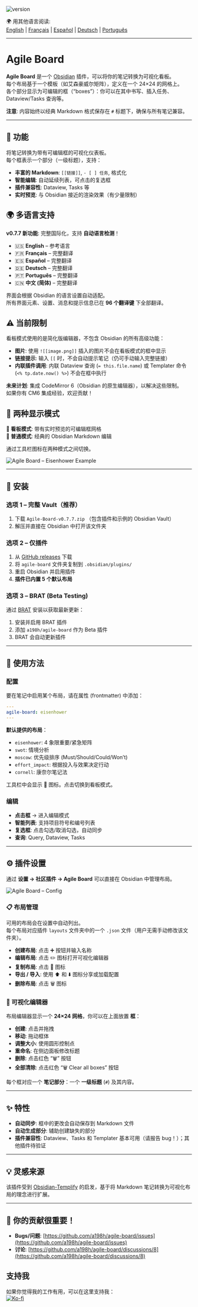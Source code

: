 ![version](https://img.shields.io/badge/version-0.7.8-blue)

🌍 用其他语言阅读:  
[English](README.md) | [Français](README.fr.md) | [Español](README.es.md) | [Deutsch](README.de.md) | [Português](README.pt.md)

---

# Agile Board

**Agile Board** 是一个 [Obsidian](https://obsidian.md) 插件，可以将你的笔记转换为可视化看板。  
每个布局基于一个模板（如艾森豪威尔矩阵），定义在一个 24×24 的网格上。  
各个部分显示为可编辑的框（“boxes”）：你可以在其中书写、插入任务、Dataview/Tasks 查询等。

**注意**: 内容始终以经典 Markdown 格式保存在 `#` 标题下，确保与所有笔记兼容。

---

## 🎯 功能

将笔记转换为带有可编辑框的可视化仪表板。  
每个框表示一个部分（一级标题），支持：

- **丰富的 Markdown**: `[[链接]]`, `- [ ] 任务`, 格式化  
- **智能编辑**: 自动延续列表，可点击的复选框  
- **插件兼容性**: Dataview, Tasks 等  
- **实时预览**: 与 Obsidian 接近的渲染效果（有少量限制）  

## 🌍 多语言支持

**v0.7.7 新功能**: 完整国际化，支持 **自动语言检测**！

- 🇺🇸 **English** – 参考语言  
- 🇫🇷 **Français** – 完整翻译  
- 🇪🇸 **Español** – 完整翻译  
- 🇩🇪 **Deutsch** – 完整翻译  
- 🇵🇹 **Português** – 完整翻译  
- 🇨🇳 **中文 (简体)** – 完整翻译  

界面会根据 Obsidian 的语言设置自动适配。  
所有界面元素、设置、消息和提示信息已在 **96 个翻译键** 下全部翻译。

## ⚠️ 当前限制

看板模式使用的是简化版编辑器，不包含 Obsidian 的所有高级功能：

- **图片**: 使用 `![[image.png]]` 插入的图片不会在看板模式的框中显示  
- **链接提示**: 输入 `[[` 时，不会自动提示笔记（仍可手动输入完整链接）  
- **内联插件调用**: 内联 Dataview 查询 (`= this.file.name`) 或 Templater 命令 (`<% tp.date.now() %>`) 不会在框中执行  

**未来计划**: 集成 CodeMirror 6（Obsidian 的原生编辑器），以解决这些限制。  
如果你有 CM6 集成经验，欢迎贡献！

## 🔄 两种显示模式

**🏢 看板模式**: 带有实时预览的可编辑框网格  
**📄 普通模式**: 经典的 Obsidian Markdown 编辑  

通过工具栏图标在两种模式之间切换。

![Agile Board – Eisenhower Example](./agile-board-eisenhower.gif)

---

## 🚀 安装

### 选项 1 – 完整 Vault（推荐）

1. 下载 `Agile-Board-v0.7.7.zip` （包含插件和示例的 Obsidian Vault）  
2. 解压并直接在 Obsidian 中打开该文件夹  

### 选项 2 – 仅插件

1. 从 [GitHub releases](https://github.com/a198h/agile-board/releases) 下载  
2. 将 `agile-board` 文件夹复制到 `.obsidian/plugins/`  
3. 重启 Obsidian 并启用插件  
4. **插件已内置 5 个默认布局**  

### 选项 3 – BRAT (Beta Testing)

通过 [BRAT](https://github.com/TfTHacker/obsidian42-brat) 安装以获取最新更新：

1. 安装并启用 BRAT 插件  
2. 添加 `a198h/agile-board` 作为 Beta 插件  
3. BRAT 会自动更新插件  

---

## 📝 使用方法

### 配置

要在笔记中启用某个布局，请在属性 (frontmatter) 中添加：

```yaml
---
agile-board: eisenhower
---
```

**默认提供的布局**：

- `eisenhower`: 4 象限重要/紧急矩阵  
- `swot`: 情境分析  
- `moscow`: 优先级排序 (Must/Should/Could/Won’t)  
- `effort_impact`: 根据投入与效果决定行动  
- `cornell`: 康奈尔笔记法  

工具栏中会显示 🏢 图标。点击切换到看板模式。

### 编辑

- **点击框** → 进入编辑模式  
- **智能列表**: 支持项目符号和编号列表  
- **复选框**: 点击勾选/取消勾选，自动同步  
- **查询**: Query, Dataview, Tasks  

---

## ⚙️ 插件设置

通过 **设置 → 社区插件 → Agile Board** 可以直接在 Obsidian 中管理布局。

![Agile Board – Config](./agile-board-customize-board.png)

### 📋 布局管理

可用的布局会在设置中自动列出。  
每个布局对应插件 `layouts` 文件夹中的一个 `.json` 文件（用户无需手动修改该文件夹）。

- **创建布局**: 点击 ➕ 按钮并输入名称  
- **编辑布局**: 点击 ✏️ 图标打开可视化编辑器  
- **复制布局**: 点击 📑 图标  
- **导出 / 导入**: 使用 ⬆️ 和 ⬇️ 图标分享或加载配置  
- **删除布局**: 点击 🗑️ 图标  

### 🎨 可视化编辑器

布局编辑器显示一个 **24×24 网格**，你可以在上面放置 **框**：

- **创建**: 点击并拖拽  
- **移动**: 拖动框体  
- **调整大小**: 使用圆形控制点  
- **重命名**: 在侧边面板修改标题  
- **删除**: 点击红色 “🗑️” 按钮  
- **全部清除**: 点击红色 “🗑️ Clear all boxes” 按钮  

每个框对应一个 **笔记部分**：一个 **一级标题** (`#`) 及其内容。

---

## ✨ 特性

- **自动同步**: 框中的更改会自动保存到 Markdown 文件  
- **自动生成部分**: 辅助创建缺失的部分  
- **插件兼容性**: Dataview、Tasks 和 Templater 基本可用（请报告 bug！）；其他插件待验证  

---

## 💡 灵感来源

该插件受到 [Obsidian-Templify](https://github.com/Quorafind/Obsidian-Templify) 的启发，基于将 Markdown 笔记转换为可视化布局的理念进行扩展。

---

## 📂 你的贡献很重要！

- **Bugs/问题**: [https://github.com/a198h/agile-board/issues](https://github.com/a198h/agile-board/issues)  
- **讨论**: [https://github.com/a198h/agile-board/discussions/8](https://github.com/a198h/agile-board/discussions/8)  

## 支持我
如果你觉得我的工作有用，可以在这里支持我：  
[![Ko-fi](https://ko-fi.com/img/githubbutton_sm.svg)](https://ko-fi.com/a198h)

